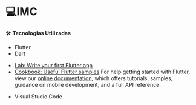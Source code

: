  # :computer:IMC
 


:hammer_and_wrench: **Tecnologias Utilizadas**
* Flutter
* Dart
- [Lab: Write your first Flutter app](https://flutter.dev/docs/get-started/codelab)
- [Cookbook: Useful Flutter samples](https://flutter.dev/docs/cookbook)
For help getting started with Flutter, view our
[online documentation](https://flutter.dev/docs), which offers tutorials,
samples, guidance on mobile development, and a full API reference.
* Visual Studio Code

